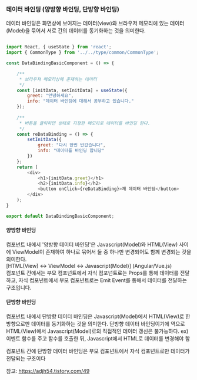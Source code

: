 ### 데이터 바인딩 (양방향 바인딩, 단방향 바인딩)

데이터 바인딩은 화면상에 보여지는 데이터(view)와 브라우저 메모리에 있는 데이터(Model)을 묶어서 서로 간의 데이터를 동기화하는 것을 의미한다.
```js

import React, { useState } from 'react';
import { CommonType } from '../../type/common/CommonType';

const DataBindingBasicComponent = () => {

    /**
     * 브라우져 메모리상에 존재하는 데이터 
     */
    const [initData, setInitData] = useState({
        greet: "안녕하세요",
        info: "데이터 바인딩에 대해서 공부하고 있습니다."
    });
    
    /**
     * 버튼을 클릭하면 상태로 지정한 메모리로 데이터를 바인딩 한다.
     */
    const reDataBinding = () => {
        setInitData({
            greet: "다시 한번 반갑습니다",
            info: "데이터를 바인딩 합니당"
        })
    };
    return (
        <div>
            <h1>{initData.greet}</h1>
            <h2>{initData.info}</h2>
            <button onClick={reDataBinding}>재 데이터 바인딩</button>
        </div>
    );
}

export default DataBindingBasicComponent;
```



#### 양방향 바인딩

컴포넌트 내에서 '양방향 데이터 바인딩'은 Javascript(Model)와 HTML(View) 사이에 ViewModel이 존재하여 하나로 묶어서 둘 중 하나만 변경되어도 함께 변경되는 것을 의미한다. <br/>
[HTML(View) <-> ViewModel <-> Javascript(Model)]  (Angular/Vue.js) <br/>
컴포넌트 간에서는 부모 컴포넌트에서 자식 컴포넌트로는 Props를 통해 데이터를 전달하고, 자식 컴포넌트에서 부모 컴포넌트로는 Emit Event를 통해서 데이터를 전달하는 구조입니다.

#### 단방향 바인딩

컴포넌트 내에서 단방향 데이터 바인딩은 Javascript(Model)에서 HTML(View)로 한 방향으로만 데이터를 동기화하는 것을 의미한다.
단방향 데이터 바인딩이기에 역으로 HTML(View)에서 Javascript(Model)로의 직접적인 데이터 갱신은 불가능하다.
ex) 이벤트 함수를 주고 함수를 호출한 뒤, Javascript에서 HTML로 데이터를 변경해야 함

컴포넌트 간에 단방향 데이터 바인딩은 부모 컴포넌트에서 자식 컴포넌트로만 데이터가 전달되는 구조이다

참고: https://adjh54.tistory.com/49
